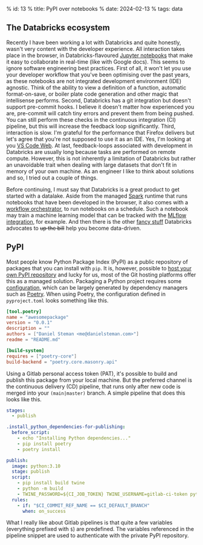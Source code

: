 % id: 13
% title: PyPI over notebooks
% date: 2024-02-13
% tags: data

## The Databricks ecosystem

Recently I have been working a lot with Databricks and quite honestly, wasn't very content with the developer experience. All interaction takes place in the browser, in Databricks-flavoured [Jupyter notebooks](https://jupyter.org/) that make it easy to collaborate in real-time (like with Google docs). This seems to ignore software engineering best practices. First of all, it won't let you use your developer workflow that you've been optimising over the past years, as these notebooks are not integrated development environment (IDE) agnostic. Think of the ability to view a definition of a function, automatic format-on-save, or boiler plate code generation and other magic that intellisense performs. Second, Databricks has a git integration but doesn't support pre-commit hooks. I believe it doesn't matter how experienced you are, pre-commit will catch tiny errors and prevent them from being pushed. You can still perform these checks in the continuous integration (CI) pipeline, but this will increase the feedback loop significantly. Third, interaction is slow. I'm grateful for the performance that Firefox delivers but let's agree that you're not supposed to use it as an IDE. Yes, I'm looking at you [VS Code Web](https://code.visualstudio.com/docs/editor/vscode-web). At last, feedback-loops associated with development in Databricks are usually long because tasks are performed on remote compute. However, this is not inherently a limitation of Databricks but rather an unavoidable trait when dealing with large datasets that don't fit in memory of your own machine. As an engineer I like to think about solutions and so, I tried out a couple of things.

Before continuing, I must say that Databricks is a great product to get started with a datalake. Aside from the managed [Spark](https://spark.apache.org/docs/latest/api/python/index.html) runtime that runs notebooks that have been developed in the browser, it also comes with a [workflow orchestrator](https://docs.databricks.com/en/workflows/index.html), to run notebooks on a schedule. Such a notebook may train a machine learning model that can be tracked with the [MLflow integration](https://mlflow.org/), for example. And then there is the other [fancy stuff](https://docs.databricks.com/en/getting-started/concepts.html) Databricks advocates to ~~up the bill~~ help you become data-driven.

## PyPI

Most people know Python Package Index (PyPI) as a public repository of packages that you can install with `pip`. It is, however, possible to [host your own PyPI repository](https://packaging.python.org/en/latest/guides/hosting-your-own-index/) and lucky for us, most of the Git hosting platforms offer this as a managed solution. Packaging a Python project requires some [configuration](https://packaging.python.org/en/latest/tutorials/packaging-projects/), which can be largely generated by dependency managers such as [Poetry](https://python-poetry.org/). When using Poetry, the configuration defined in `pyproject.toml` looks something like this.

```toml
[tool.poetry]
name = "awesomepackage"
version = "0.0.1"
description = ""
authors = ["Daniel Steman <me@danielsteman.com>"]
readme = "README.md"

[build-system]
requires = ["poetry-core"]
build-backend = "poetry.core.masonry.api"
```

Using a Gitlab personal access token (PAT), it's possible to build and publish this package from your local machine. But the preferred channel is the continuous delivery (CD) pipeline, that runs only after new code is merged into your `(main|master)` branch. A simple pipeline that does this looks like this.

```yaml
stages:
  - publish

.install_python_dependencies-for-publishing:
  before_script:
    - echo "Installing Python dependencies..."
    - pip install poetry
    - poetry install

publish:
  image: python:3.10
  stage: publish
  script:
    - pip install build twine
    - python -m build
    - TWINE_PASSWORD=${CI_JOB_TOKEN} TWINE_USERNAME=gitlab-ci-token python -m twine upload --repository-url ${CI_API_V4_URL}/projects/${CI_PROJECT_ID}/packages/pypi dist/*
  rules:
    - if: "$CI_COMMIT_REF_NAME == $CI_DEFAULT_BRANCH"
      when: on_success
```

What I really like about Gitlab pipelines is that quite a few variables (everything prefixed with `$`) are predefined. The variables referenced in the pipeline snippet are used to authenticate with the private PyPI repository.
